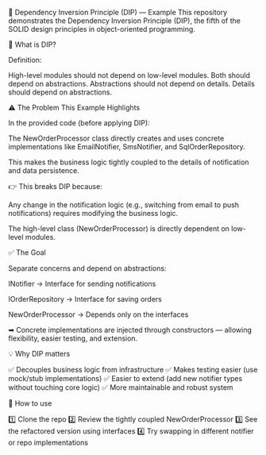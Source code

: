 🔁 Dependency Inversion Principle (DIP) — Example
This repository demonstrates the Dependency Inversion Principle (DIP), the fifth of the SOLID design principles in object-oriented programming.

📌 What is DIP?

Definition:

High-level modules should not depend on low-level modules. Both should depend on abstractions.
Abstractions should not depend on details. Details should depend on abstractions.

⚠ The Problem This Example Highlights

In the provided code (before applying DIP):

The NewOrderProcessor class directly creates and uses concrete implementations like EmailNotifier, SmsNotifier, and SqlOrderRepository.

This makes the business logic tightly coupled to the details of notification and data persistence.

👉 This breaks DIP because:

Any change in the notification logic (e.g., switching from email to push notifications) requires modifying the business logic.

The high-level class (NewOrderProcessor) is directly dependent on low-level modules.

✅ The Goal

Separate concerns and depend on abstractions:

INotifier → Interface for sending notifications

IOrderRepository → Interface for saving orders

NewOrderProcessor → Depends only on the interfaces

➡ Concrete implementations are injected through constructors — allowing flexibility, easier testing, and extension.

💡 Why DIP matters

✅ Decouples business logic from infrastructure
✅ Makes testing easier (use mock/stub implementations)
✅ Easier to extend (add new notifier types without touching core logic)
✅ More maintainable and robust system

🚀 How to use

1️⃣ Clone the repo
2️⃣ Review the tightly coupled NewOrderProcessor
3️⃣ See the refactored version using interfaces
4️⃣ Try swapping in different notifier or repo implementations

